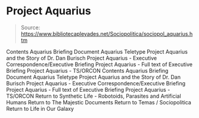# Project Aquarius

> Source: https://www.bibliotecapleyades.net/Sociopolitica/sociopol_aquarius.htm

Contents Aquarius Briefing Document Aquarius Teletype Project Aquarius and the Story of Dr. Dan Burisch Project Aquarius - Executive Correspondence/Executive Briefing Project Aquarius - Full text of Executive Briefing Project Aquarius - TS/ORCON
Contents
Aquarius Briefing Document
Aquarius Teletype
Project Aquarius and the Story of Dr. Dan Burisch
Project Aquarius - Executive Correspondence/Executive Briefing
Project Aquarius - Full text of Executive Briefing
Project Aquarius - TS/ORCON
Return to Synthetic Life - Robotoids, Parasites and Artificial Humans
Return to The Majestic Documents
Return to Temas / Sociopolitica
Return to Life in Our Galaxy
